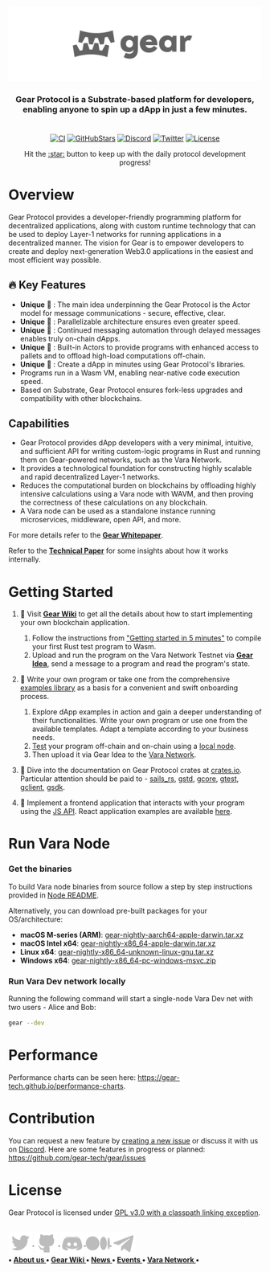 
<p align="center">
  <a href="https://gear-tech.io">
    <img src="images/title-grey.png" width="700" alt="Gear">
  </a>
</p>

<h3 align="center">
Gear Protocol is a Substrate-based platform for developers, enabling anyone to spin up a dApp in just a few minutes.
</h3>

#

<div align="center">

[![CI][c1]][c2]
[![GitHubStars][g1]][g2]
[![Discord][d1]][d2]
[![Twitter][t1]][t2]
[![License][l1]][l2]

[c1]: https://github.com/gear-tech/gear/workflows/CI/badge.svg
[c2]: https://github.com/gear-tech/gear/actions/workflows/CI.yaml

[g1]: https://img.shields.io/github/stars/gear-tech/gear?style=flat-square&label=Stars
[g2]: https://github.com/gear-tech/gear

[t1]: https://img.shields.io/twitter/follow/gear_techs?style=social
[t2]: https://twitter.com/gear_techs

[d1]: https://img.shields.io/discord/891063355526217738?style=flat-square&label=Discord
[d2]: https://discord.com/invite/7BQznC9uD9

[l1]: https://img.shields.io/badge/License-GPL%203.0-success
[l2]: https://github.com/gear-tech/gear/blob/master/LICENSE
</div>

<p align="center">Hit the <a href="https://github.com/gear-tech/gear">:star:</a> button to keep up with the daily protocol development progress!</p>

# Overview

Gear Protocol provides a developer-friendly programming platform for decentralized applications, along with custom runtime technology that can be used to deploy Layer-1 networks for running applications in a decentralized manner. The vision for Gear is to empower developers to create and deploy next-generation Web3.0 applications in the easiest and most efficient way possible.

## :fire: Key Features

- **Unique** :crown: : The main idea underpinning the Gear Protocol is the Actor model for message communications - secure, effective, clear.
- **Unique** :crown: : Parallelizable architecture ensures even greater speed.
- **Unique** :crown: : Continued messaging automation through delayed messages enables truly on-chain dApps.
- **Unique** :crown: : Built-in Actors to provide programs with enhanced access to pallets and to offload high-load computations off-chain.
- **Unique** :crown: : Create a dApp in minutes using Gear Protocol's libraries.
- Programs run in a Wasm VM, enabling near-native code execution speed.
- Based on Substrate, Gear Protocol ensures fork-less upgrades and compatibility with other blockchains.

## Capabilities

- Gear Protocol provides dApp developers with a very minimal, intuitive, and sufficient API for writing custom-logic programs in Rust and running them on Gear-powered networks, such as the Vara Network.
- It provides a technological foundation for constructing highly scalable and rapid decentralized Layer-1 networks.
- Reduces the computational burden on blockchains by offloading highly intensive calculations using a Vara node with WAVM, and then proving the correctness of these calculations on any blockchain.
- A Vara node can be used as a standalone instance running microservices, middleware, open API, and more.

For more details refer to the **[Gear Whitepaper](https://whitepaper.gear.foundation)**.

Refer to the **[Technical Paper](https://github.com/gear-tech/gear-technical/blob/master/TECHNICAL.pdf)** for some insights about how it works internally.

# Getting Started

1. :book: Visit **[Gear Wiki](https://wiki.gear-tech.io/)** to get all the details about how to start implementing your own blockchain application.
    1. Follow the instructions from ["Getting started in 5 minutes"](https://wiki.gear-tech.io/docs/getting-started-in-5-minutes/) to compile your first Rust test program to Wasm.
    2. Upload and run the program on the Vara Network Testnet via **[Gear Idea](https://idea.gear-tech.io/programs?node=wss%3A%2F%2Ftestnet.vara.network)**, send a message to a program and read the program's state.
2. :scroll: Write your own program or take one from the comprehensive [examples library](https://wiki.gear-tech.io/docs/examples/prerequisites) as a basis for a convenient and swift onboarding process.
    1. Explore dApp examples in action and gain a deeper understanding of their functionalities. Write your own program or use one from the available templates. Adapt a template according to your business needs.
    2. [Test](https://wiki.gear-tech.io/docs/developing-contracts/testing) your program off-chain and on-chain using a [local node](https://wiki.gear-tech.io/docs/node/setting-up).
    3. Then upload it via Gear Idea to the [Vara Network](https://idea.gear-tech.io/programs?node=wss%3A%2F%2Frpc.vara.network).
3. :microscope: Dive into the documentation on Gear Protocol crates at [сrates.io](https://crates.io/teams/github:gear-tech:dev). Particular attention should be paid to - [sails_rs](https://crates.io/crates/sails_rs), [gstd](https://crates.io/crates/gstd), [gcore](https://crates.io/crates/gcore), [gtest](https://crates.io/crates/gtest), [gclient](https://crates.io/crates/gclient), [gsdk](https://crates.io/crates/gsdk).

4. :iphone: Implement a frontend application that interacts with your program using the [JS API](https://github.com/gear-tech/gear-js/tree/main/api). React application examples are available [here](https://github.com/gear-foundation/dapps/tree/master/frontend/apps).

# Run Vara Node

### Get the binaries

To build Vara node binaries from source follow a step by step instructions provided in [Node README](https://github.com/gear-tech/gear/tree/master/node/README.md).

Alternatively, you can download pre-built packages for your OS/architecture:

  - **macOS M-series (ARM)**: [gear-nightly-aarch64-apple-darwin.tar.xz](https://get.gear.rs/gear-nightly-aarch64-apple-darwin.tar.xz)
  - **macOS Intel x64**: [gear-nightly-x86_64-apple-darwin.tar.xz](https://get.gear.rs/gear-nightly-x86_64-apple-darwin.tar.xz)
  - **Linux x64**: [gear-nightly-x86_64-unknown-linux-gnu.tar.xz](https://get.gear.rs/gear-nightly-x86_64-unknown-linux-gnu.tar.xz)
  - **Windows x64**: [gear-nightly-x86_64-pc-windows-msvc.zip](https://get.gear.rs/gear-nightly-x86_64-pc-windows-msvc.zip)


### Run Vara Dev network locally

Running the following command will start a single-node Vara Dev net with two users - Alice and Bob:

  ```bash
  gear --dev
  ```

# Performance

Performance charts can be seen here: https://gear-tech.github.io/performance-charts.

# Contribution

You can request a new feature by [creating a new issue](https://github.com/gear-tech/gear/issues/new/choose) or discuss it with us on [Discord](https://discord.gg/7BQznC9uD9).
Here are some features in progress or planned: https://github.com/gear-tech/gear/issues

# License

Gear Protocol is licensed under [GPL v3.0 with a classpath linking exception](LICENSE).

##

<h4>
<p align="left" nowrap>
    <a href="https://twitter.com/gear_techs">
        <img src="./images/social-icon-1.svg" alt="twit" style="vertical-align:middle" >
    </a>
    <a href="https://github.com/gear-tech">
        <img src="./images/social-icon-2.svg" alt="github" style="vertical-align:middle" >
    </a>
    <a href="https://discord.gg/7BQznC9uD9">
        <img src="./images/social-icon-3.svg" alt="discord" style="vertical-align:middle" >
    </a>
    <a href="https://medium.com/@gear_techs">
        <img src="./images/social-icon-4.svg" alt="medium" style="vertical-align:middle" >
    </a>
    <a href="https://t.me/gear_tech">
        <img src="./images/social-icon-5.svg" alt="medium" style="vertical-align:middle" >
   </a>
    <br> •
    <a href="https://gear-tech.io">
      About us
    </a> •
    <a href="https://wiki.gear-tech.io/" nowrap>
      Gear Wiki
    </a> •
    <a href="https://gear.foundation/news">
      News
    </a> •
      <a href="https://gear.foundation/events">
      Events
    </a> •
    <a href="https://vara.network/">
      Vara Network
    </a> •
</p>
</h4>
